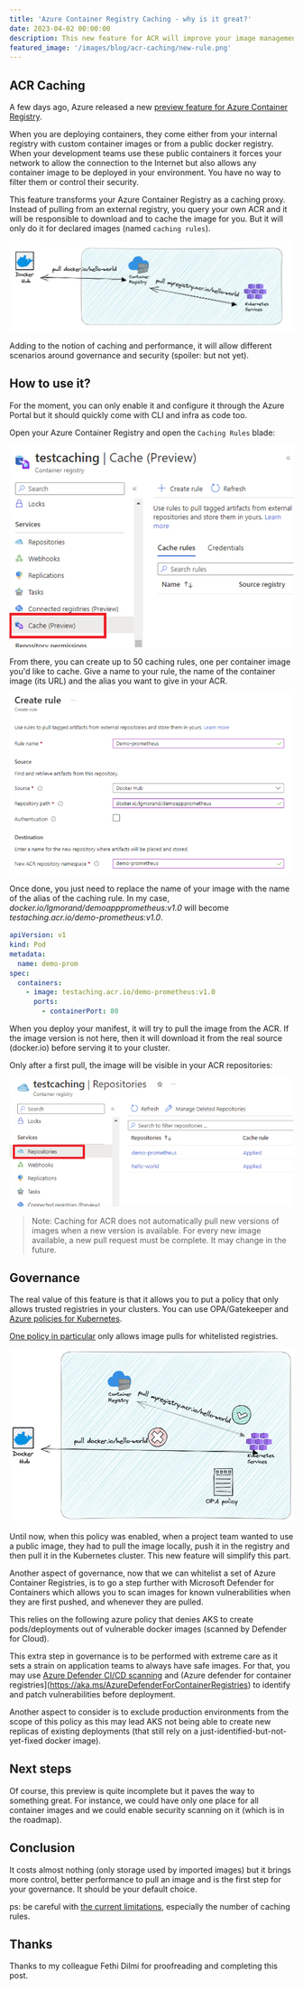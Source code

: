```yaml
---
title: 'Azure Container Registry Caching - why is it great?'
date: 2023-04-02 00:00:00
description: This new feature for ACR will improve your image management
featured_image: '/images/blog/acr-caching/new-rule.png'
---
```


## ACR Caching

A few days ago, Azure released a new [preview feature for Azure Container Registry](https://learn.microsoft.com/en-us/azure/container-registry/tutorial-registry-cache).

When you are deploying containers, they come either from your internal registry with custom container images or from a public docker registry. When your development teams use these public containers it forces your network to allow the connection to the Internet but also allows any container image to be deployed in your environment. You have no way to filter them or control their security.

This feature transforms your Azure Container Registry as a caching proxy. Instead of pulling from an external registry, you query your own ACR and it will be responsible to download and to cache the image for you. But it will only do it for declared images (named `caching rules`).

![ACR Caching](../images/blog/acr-caching/acr-caching.png)

Adding to the notion of caching and performance, it will allow different scenarios around governance and security (spoiler: but not yet).

## How to use it?

For the moment, you can only enable it and configure it through the Azure Portal but it should quickly come with CLI and infra as code too.

Open your Azure Container Registry and open the `Caching Rules` blade:

![Caching rules](../images/blog/acr-caching/caching-rule.png)

From there, you can create up to 50 caching rules, one per container image you'd like to cache. Give a name to your rule, the name of the container image (its URL) and the alias you want to give in your ACR.

![Create a new rule](../images/blog/acr-caching/new-rule.png)

Once done, you just need to replace the name of your image with the name of the alias of the caching rule. In my case, *docker.io/lgmorand/demoappprometheus:v1.0* will become *testaching.acr.io/demo-prometheus:v1.0*.

```yaml
apiVersion: v1
kind: Pod
metadata:
  name: demo-prom
spec:
  containers:
    - image: testaching.acr.io/demo-prometheus:v1.0
      ports:
        - containerPort: 80
```

When you deploy your manifest, it will try to pull the image from the ACR. If the image version is not here, then it will download it from the real source (docker.io) before serving it to your cluster.

Only after a first pull, the image will be visible in your ACR repositories:

![Cached images](../images/blog/acr-caching/cached-images.png)

> Note: Caching for ACR does not automatically pull new versions of images when a new version is available. For every new image available, a new pull request must be complete. It may change in the future.

## Governance

The real value of this feature is that it allows you to put a policy that only allows trusted registries in your clusters. You can use OPA/Gatekeeper and [Azure policies for Kubernetes](https://learn.microsoft.com/en-us/azure/governance/policy/concepts/policy-for-kubernetes).

[One policy in particular](https://github.com/Azure/azure-policy/blob/master/built-in-policies/policyDefinitions/Kubernetes/ContainerAllowedImages.json) only allows image pulls for whitelisted registries.

![Unique container registry](../images/blog/acr-caching/policy-acr.png)

Until now, when this policy was enabled, when a project team wanted to use a public image, they had to pull the image locally, push it in the registry and then pull it in the Kubernetes cluster. This new feature will simplify this part.

Another aspect of governance, now that we can whitelist a set of Azure Container Registries, is to go a step further with Microsoft Defender for Containers which allows you to scan images for known vulnerabilities when they are first pushed, and whenever they are pulled.

This relies on the following azure policy that denies AKS to create pods/deployments out of vulnerable docker images (scanned by Defender for Cloud).

This extra step in governance is to be performed with extreme care as it sets a strain on application teams to always have safe images. For that, you may use [Azure Defender CI/CD scanning](https://aka.ms/AzureDefenderCICDscanning) and (Azure defender for container registries](https://aka.ms/AzureDefenderForContainerRegistries) to identify and patch vulnerabilities before deployment.

Another aspect to consider is to exclude production environments from the scope of this policy as this may lead AKS not being able to create new replicas of existing deployments (that still rely on a just-identified-but-not-yet-fixed docker image).

## Next steps

Of course, this preview is quite incomplete but it paves the way to something great. For instance, we could have only one place for all container images and we could enable security scanning on it (which is in the roadmap).

## Conclusion

It costs almost nothing (only storage used by imported images) but it brings more control, better performance to pull an image and is the first step for your governance. It should be your default choice.

ps: be careful with [the current limitations](https://learn.microsoft.com/en-us/azure/container-registry/tutorial-registry-cache#preview-limitations), especially the number of caching rules.

## Thanks

Thanks to my colleague Fethi Dilmi for proofreading and completing this post.
